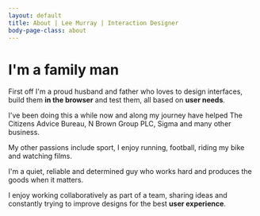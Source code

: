 ```yaml
---
layout: default
title: About | Lee Murray | Interaction Designer
body-page-class: about
---
```


<h1 class="title">I'm a family man</h1>

<p>First off I'm a proud husband and father who loves to design interfaces, build them <strong>in the browser</strong> and test them, all based on <strong>user needs</strong>.</p>

<p>I've been doing this a while now and along my journey have helped The Citizens Advice Bureau, N Brown Group PLC, Sigma and many other business.</p>

<p>My other passions include sport, I enjoy running, football, riding my bike and watching films.</p>

<p>I'm a quiet, reliable and determined guy who works hard and produces the goods when it matters.</p>

<p>I enjoy working collaboratively as part of a team, sharing ideas and constantly trying to improve designs for the best <strong>user experience</strong>.</p>
